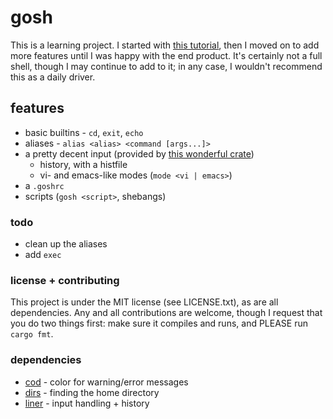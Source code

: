 # gosh

This is a learning project. I started with [this tutorial](https://www.joshmcguigan.com/blog/build-your-own-shell-rust/), then I moved on to add more features until I was happy with the end product. It's certainly not a full shell, though I may continue to add to it; in any case, I wouldn't recommend this as a daily driver.

## features

- basic builtins - `cd`, `exit`, `echo`
- aliases - `alias <alias> <command [args...]>`
- a pretty decent input (provided by [this wonderful crate](https://crates.io/crates/liner))
    - history, with a histfile
    - vi- and emacs-like modes (`mode <vi | emacs>`)
- a `.goshrc`
- scripts (`gosh <script>`, shebangs)

### todo

- clean up the aliases
- add `exec`

### license + contributing

This project is under the MIT license (see LICENSE.txt), as are all dependencies. Any and all contributions are welcome, though I request that you do two things first: make sure it compiles and runs, and PLEASE run `cargo fmt`.

### dependencies

- [cod](https://crates.io/crates/cod) - color for warning/error messages
- [dirs](https://crates.io/crates/dirs) - finding the home directory
- [liner](https://crates.io/crates/liner) - input handling + history

